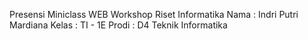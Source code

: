 Presensi Miniclass WEB Workshop Riset Informatika
Nama : Indri Putri Mardiana
Kelas : TI - 1E
Prodi : D4 Teknik Informatika